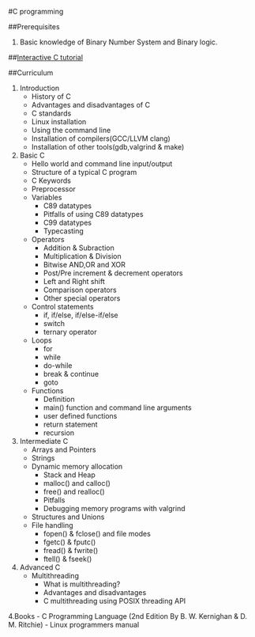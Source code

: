 #C programming

##Prerequisites

1. Basic knowledge of Binary Number System and Binary logic.

##[Interactive C tutorial](http://www.learn-c.org/)

##Curriculum

1. Introduction
	- History of C
	- Advantages and disadvantages of C
	- C standards
	- Linux installation
	- Using the command line
  	- Installation of compilers(GCC/LLVM clang)
  	- Installation of other tools(gdb,valgrind & make)
2. Basic C
	- Hello world and command line input/output
	- Structure of a typical C program
	- C Keywords
	- Preprocessor
  	- Variables
  		+ C89 datatypes
  		+ Pitfalls of using C89 datatypes
  		+ C99 datatypes
  		+ Typecasting
  	- Operators
	 	+ Addition & Subraction
	 	+ Multiplication & Division
	 	+ Bitwise AND,OR and XOR
	 	+ Post/Pre increment & decrement operators
	 	+ Left and Right shift
	 	+ Comparison operators
	 	+ Other special operators
	- Control statements
		+ if, if/else, if/else-if/else
		+ switch
		+ ternary operator
  	- Loops
  		+ for
  		+ while
  		+ do-while
  		+ break & continue
  		+ goto
  	- Functions
  		+ Definition
  		+ main() function and command line arguments
  		+ user defined functions
  		+ return statement
  		+ recursion
2. Intermediate C
	- Arrays and Pointers
	- Strings
	- Dynamic memory allocation
		+ Stack and Heap
		+ malloc() and calloc()
		+ free() and realloc()
		+ Pitfalls
		+ Debugging memory programs with valgrind
	- Structures and Unions
	- File handling
		+ fopen() & fclose() and file modes
		+ fgetc() & fputc()
		+ fread() & fwrite()
		+ ftell() & fseek()
3. Advanced C
	- Multithreading
		+ What is multithreading?
		+ Advantages and disadvantages
		+ C multithreading using POSIX threading API
 
4.Books
	- C Programming Language (2nd Edition By B. W. Kernighan & D. M. Ritchie)
	- Linux programmers manual
